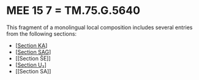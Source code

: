 # MEE 15 7 = TM.75.G.5640

This fragment of a monolingual local composition includes several entries from the following sections:
* [[Section KA]]
* [[Section SAG]]
* [[Section ŠE]]
* [[Section U₂]]
* [[Section SA]]


[//begin]: # "Autogenerated link references for markdown compatibility"
[Section KA]: <Section KA> "KA"
[Section SAG]: <Section SAG> "Section SAG"
[Section U₂]: <Section U%E2%82%82> "Section U₂"
[//end]: # "Autogenerated link references"